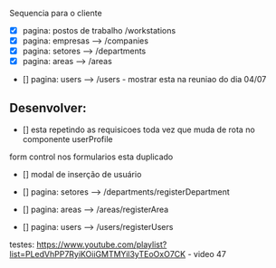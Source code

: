 Sequencia  para o cliente
- [x] pagina: postos de trabalho /workstations
- [x] pagina: empresas --> /companies
- [x] pagina:  setores --> /departments
- [x] pagina:  areas --> /areas 

- [] pagina:  users --> /users - mostrar esta na reuniao do dia 04/07


## Desenvolver:
- [] esta repetindo as requisicoes toda vez que muda de rota no componente userProfile

form control nos formularios esta duplicado

- [] modal de inserção de usuário




- [] pagina:  setores --> /departments/registerDepartment
- [] pagina:  areas --> /areas/registerArea
- [] pagina:  users --> /users/registerUsers

testes:
https://www.youtube.com/playlist?list=PLedVhPP7RyiKOiiGMTMYil3yTEoOxO7CK - video 47

